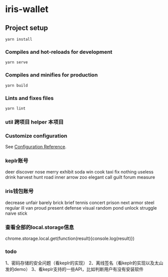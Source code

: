 # iris-wallet

## Project setup
```
yarn install
```

### Compiles and hot-reloads for development
```
yarn serve
```

### Compiles and minifies for production
```
yarn build
```

### Lints and fixes files
```
yarn lint
```
### util 跨项目 helper 本项目

### Customize configuration
See [Configuration Reference](https://cli.vuejs.org/config/).

### keplr账号
deer discover nose merry exhibit soda win cook taxi fix nothing useless drink harvest hunt road inner arrow zoo elegant call guilt forum measure

### iris钱包账号
decrease unfair barely brick brief tennis concert prison next armor steel regular ill van proud present defense visual random pond unlock struggle naive stick

### 查看全部的local.storage信息
chrome.storage.local.get(function(result){console.log(result)})

### todo
1、密码存储的安全问题（看keplr的实现）
2、离线签名（看keplr的实现以及太山发的demo）
3、看keplr支持的一些API，比如判断用户有没有安装软件
